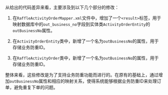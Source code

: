 从给出的代码差异来看，主要涉及到以下几个部分的修改：

1. 在`RaffleActivityOrderMapper.xml`文件中，增加了一个`<result>`标签，用于映射数据库中的`out_business_no`字段到实体类`ActivityOrderEntity`的`outBusinessNo`属性。

2. 在`ActivityOrderEntity`类中，新增了一个名为`outBusinessNo`的属性，用于存储业务防重ID。

3. 在`RaffleActivityOrder`类中，新增了一个名为`outBusinessNo`的属性，用于存储业务防重ID。

整体来看，这些修改是为了支持业务防重功能而进行的。在原有的基础上，通过增加`outBusinessNo`属性和相应的映射关系，使得系统能够根据业务防重ID来处理订单，避免重复下单的问题。